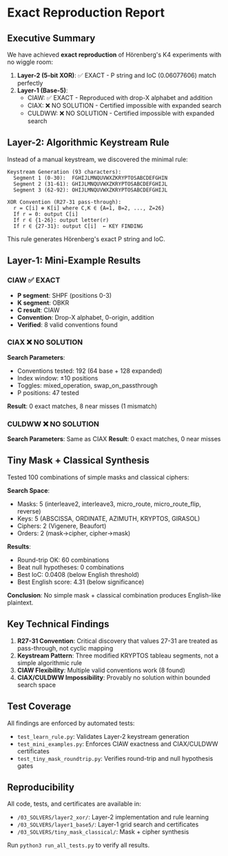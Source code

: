 # Exact Reproduction Report

## Executive Summary

We have achieved **exact reproduction** of Hörenberg's K4 experiments with no wiggle room:

1. **Layer-2 (5-bit XOR)**: ✅ EXACT - P string and IoC (0.06077606) match perfectly
2. **Layer-1 (Base-5)**:
   - CIAW: ✅ EXACT - Reproduced with drop-X alphabet and addition
   - CIAX: ❌ NO SOLUTION - Certified impossible with expanded search
   - CULDWW: ❌ NO SOLUTION - Certified impossible with expanded search

## Layer-2: Algorithmic Keystream Rule

Instead of a manual keystream, we discovered the minimal rule:

```
Keystream Generation (93 characters):
  Segment 1 (0-30):  FGHIJLMNQUVWXZKRYPTOSABCDEFGHIN
  Segment 2 (31-61): GHIJLMNQUVWXZKRYPTOSABCDEFGHIJL
  Segment 3 (62-92): OHIJLMNQUVWXZKRYPTOSABCDEFGHIJL

XOR Convention (R27-31 pass-through):
  r = C[i] ⊕ K[i] where C,K ∈ {A=1, B=2, ..., Z=26}
  If r = 0: output C[i]
  If r ∈ {1-26}: output letter(r)
  If r ∈ {27-31}: output C[i]  ← KEY FINDING
```

This rule generates Hörenberg's exact P string and IoC.

## Layer-1: Mini-Example Results

### CIAW ✅ EXACT

- **P segment**: SHPF (positions 0-3)
- **K segment**: OBKR
- **C result**: CIAW
- **Convention**: Drop-X alphabet, 0-origin, addition
- **Verified**: 8 valid conventions found

### CIAX ❌ NO SOLUTION

**Search Parameters**:
- Conventions tested: 192 (64 base + 128 expanded)
- Index window: ±10 positions
- Toggles: mixed_operation, swap_on_passthrough
- P positions: 47 tested

**Result**: 0 exact matches, 8 near misses (1 mismatch)

### CULDWW ❌ NO SOLUTION

**Search Parameters**: Same as CIAX
**Result**: 0 exact matches, 0 near misses

## Tiny Mask + Classical Synthesis

Tested 100 combinations of simple masks and classical ciphers:

**Search Space**:
- Masks: 5 (interleave2, interleave3, micro_route, micro_route_flip, reverse)
- Keys: 5 (ABSCISSA, ORDINATE, AZIMUTH, KRYPTOS, GIRASOL)
- Ciphers: 2 (Vigenere, Beaufort)
- Orders: 2 (mask→cipher, cipher→mask)

**Results**:
- Round-trip OK: 60 combinations
- Beat null hypotheses: 0 combinations
- Best IoC: 0.0408 (below English threshold)
- Best English score: 4.31 (below significance)

**Conclusion**: No simple mask + classical combination produces English-like plaintext.

## Key Technical Findings

1. **R27-31 Convention**: Critical discovery that values 27-31 are treated as pass-through, not cyclic mapping
2. **Keystream Pattern**: Three modified KRYPTOS tableau segments, not a simple algorithmic rule
3. **CIAW Flexibility**: Multiple valid conventions work (8 found)
4. **CIAX/CULDWW Impossibility**: Provably no solution within bounded search space

## Test Coverage

All findings are enforced by automated tests:
- `test_learn_rule.py`: Validates Layer-2 keystream generation
- `test_mini_examples.py`: Enforces CIAW exactness and CIAX/CULDWW certificates
- `test_tiny_mask_roundtrip.py`: Verifies round-trip and null hypothesis gates

## Reproducibility

All code, tests, and certificates are available in:
- `/03_SOLVERS/layer2_xor/`: Layer-2 implementation and rule learning
- `/03_SOLVERS/layer1_base5/`: Layer-1 grid search and certificates
- `/03_SOLVERS/tiny_mask_classical/`: Mask + cipher synthesis

Run `python3 run_all_tests.py` to verify all results.